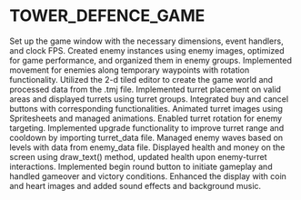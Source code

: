 # TOWER_DEFENCE_GAME

Set up the game window with the necessary dimensions, event handlers, and clock FPS.
Created enemy instances using enemy images, optimized for game performance, and organized them in enemy groups.
Implemented movement for enemies along temporary waypoints with rotation functionality.
Utilized the 2-d tiled editor to create the game world and processed data from the .tmj file.
Implemented turret placement on valid areas and displayed turrets using turret groups.
Integrated buy and cancel buttons with corresponding functionalities.
Animated turret images using Spritesheets and managed animations.
Enabled turret rotation for enemy targeting.
Implemented upgrade functionality to improve turret range and cooldown by importing turret_data file.
Managed enemy waves based on levels with data from enemy_data file.
Displayed health and money on the screen using draw_text() method, updated health upon enemy-turret interactions.
Implemented begin round button to initiate gameplay and handled gameover and victory conditions.
Enhanced the display with coin and heart images and added sound effects and background music.
